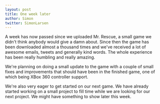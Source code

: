 ```yaml
---
layout: post
title: One week later
author: Simon
twitter: SimonLarsen
---
```

A week has now passed since we uploaded Mr. Rescue, a small game we didn't think anybody would give a damn about.
Since then the game has been downloaded almost a thousand times and we've received a lot of awesome emails, tweets and generally kind words. The whole experience has been really humbling and really amazing.

We're planning on doing a small update to the game with a couple of small fixes and improvements that should have been in the finished game, one of which being XBox 360 controller support.

We're also very eager to get started on our next game. We have already started working on a small project to fill time while we are looking for our next project. We might have something to show later this week.

